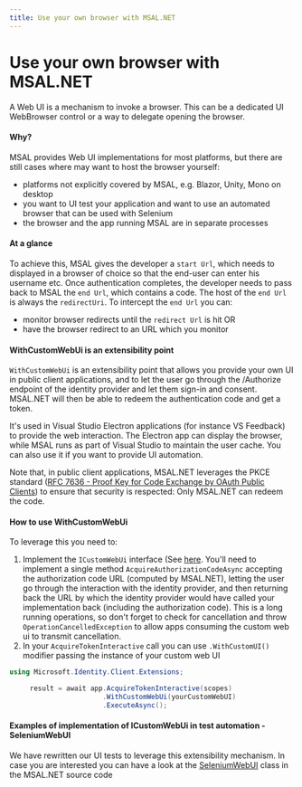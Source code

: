 ```yaml
---
title: Use your own browser with MSAL.NET
---
```


# Use your own browser with MSAL.NET

A Web UI is a mechanism to invoke a browser. This can be a dedicated UI WebBrowser control or a way to delegate opening the browser.

#### Why?

MSAL provides Web UI implementations for most platforms, but there are still cases where may want to host the browser yourself: 

- platforms not explicitly covered by MSAL, e.g. Blazor, Unity, Mono on desktop
- you want to UI test your application and want to use an automated browser that can be used with Selenium 
- the browser and the app running MSAL are in separate processes

#### At a glance

To achieve this, MSAL  gives the developer a `start Url`, which needs to displayed in a browser of choice so that the end-user can enter his username etc. Once authentication completes, the developer needs to pass back to MSAL the `end Url`, which contains a code. The host of the `end Url` is always the `redirectUri`. To intercept the `end Url` you can: 

- monitor browser redirects until the `redirect Url` is hit OR
- have the browser redirect to an URL which you monitor

#### WithCustomWebUi is an extensibility point

`WithCustomWebUi` is an extensibility point that allows you provide your own UI in public client applications, and to let the user go through the /Authorize endpoint of the identity provider and let them sign-in and consent. MSAL.NET will then be able to redeem the authentication code and get a token. 

It's used in Visual Studio Electron applications (for instance VS Feedback) to provide the web interaction. The Electron app can display the browser, while 
MSAL runs as part of Visual Studio to maintain the user cache. You can also use it if you want to provide UI automation. 

Note that, in public client applications, MSAL.NET leverages the PKCE standard ([RFC 7636 - Proof Key for Code Exchange by OAuth Public Clients](https://tools.ietf.org/html/rfc7636)) to ensure that security is respected: Only MSAL.NET can redeem the code.

#### How to use WithCustomWebUi

To leverage this you need to:
  
  1. Implement the `ICustomWebUi`  interface (See [here](https://github.com/AzureAD/microsoft-authentication-library-for-dotnet/blob/053a98d16596be7e9ca1ab916924e5736e341fe8/src/Microsoft.Identity.Client/Extensibility/ICustomWebUI.cs#L32-L70). You'll need to implement a single method `AcquireAuthorizationCodeAsync` accepting the authorization code URL (computed by MSAL.NET), letting the user go through the interaction with the identity provider, and then returning back the URL by which the identity provider would have called your implementation back (including the authorization code). This is a long running operations, so don't forget to check for cancellation and throw `OperationCancelledException` to allow apps consuming the custom web ui to transmit cancellation.
  2. In your `AcquireTokenInteractive` call you can use `.WithCustomUI()` modifier passing the instance of your custom web UI

```csharp
using Microsoft.Identity.Client.Extensions;

     result = await app.AcquireTokenInteractive(scopes)
                       .WithCustomWebUi(yourCustomWebUI)
                       .ExecuteAsync();
```

#### Examples of implementation of ICustomWebUi in test automation - SeleniumWebUI

We have rewritten our UI tests to leverage this extensibility mechanism. In case you are interested you can have a look at the [SeleniumWebUI](https://github.com/AzureAD/microsoft-authentication-library-for-dotnet/blob/053a98d16596be7e9ca1ab916924e5736e341fe8/tests/Microsoft.Identity.Test.Integration/Infrastructure/SeleniumWebUI.cs#L15-L160) class in the MSAL.NET source code

